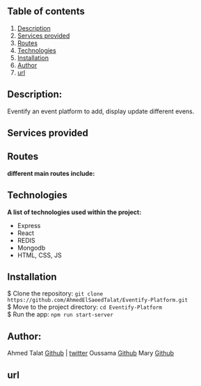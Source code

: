 ## Table of contents
1. [Description](#description)
2. [Services provided](#services-provided)
3. [Routes](#routes)
4. [Technologies](#technologies)
5. [Installation](#installation)
6. [Author](#author)
7. [url](#url)

## Description:
Eventify an event platform to add, display update different evens.

## Services provided

## Routes
**different main routes include:**  

## Technologies
**A list of technologies used within the project:**  
* Express
* React 
* REDIS
* Mongodb
* HTML, CSS, JS

## Installation
$ Clone the repository: `git clone https://github.com/AhmedElSaeedTalat/Eventify-Platform.git`  
$ Move to the project directory: `cd Eventify-Platform`  
$ Run the app: `npm run start-server`


## Author:
Ahmed Talat [Github](https://github.com/AhmedElSaeedTalat) | [twitter](https://twitter.com/AhmedElsaeed105)
Oussama [Github](https://github.com/Oussama-hamdi)
Mary [Github](https://github.com/Marynyamu)

## url
